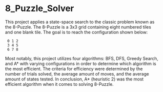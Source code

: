 # 8_Puzzle_Solver
This project applies a state-space search to the classic problem known as the 8-Puzzle. The 8-Puzzle is a 3x3 grid containing eight numbered tiles and one blank tile. The goal is to reach the configuration shown below:
 
     0 1 2
     3 4 5
     6 7 8

Most notably, this project utilizes four algorithms: BFS, DFS, Greedy Search, and A* with varying configurations in order to determine which algorithm is the most efficient. The criteria for efficiency were determined by the number of trials solved, the average amount of moves, and the average amount of states tested. In conclusion, A* (heuristic 2) was the most efficient algorithm when it comes to solving 8-Puzzle.
